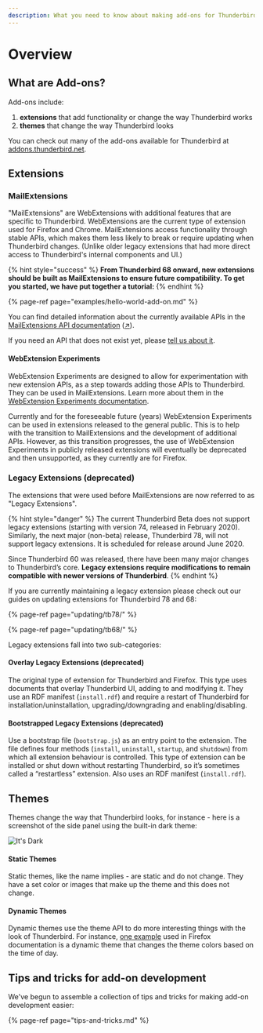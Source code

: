```yaml
---
description: What you need to know about making add-ons for Thunderbird.
---
```


# Overview

## What are Add-ons?

Add-ons include:

1. **extensions** that add functionality or change the way Thunderbird works
2. **themes** that change the way Thunderbird looks

You can check out many of the add-ons available for Thunderbird at [addons.thunderbird.net](https://addons.thunderbird.net).

## Extensions

### MailExtensions

"MailExtensions" are WebExtensions with additional features that are specific to Thunderbird. WebExtensions are the current type of extension used for Firefox and Chrome. MailExtensions access functionality through stable APIs, which makes them less likely to break or require updating when Thunderbird changes. \(Unlike older legacy extensions that had more direct access to Thunderbird's internal components and UI.\)

{% hint style="success" %}
**From Thunderbird 68 onward, new extensions should be built as MailExtensions to ensure future compatibility. To get you started, we have put together a tutorial:**
{% endhint %}

{% page-ref page="examples/hello-world-add-on.md" %}

You can find detailed information about the currently available APIs in the [MailExtensions API documentation](https://thunderbird-webextensions.readthedocs.io/) \([↗](https://thunderbird-webextensions.readthedocs.io/)\).

If you need an API that does not exist yet, please [tell us about it](https://bugzilla.mozilla.org/enter_bug.cgi?product=Thunderbird&component=General).

#### WebExtension Experiments

WebExtension Experiments are designed to allow for experimentation with new extension APIs, as a step towards adding those APIs to Thunderbird. They can be used in MailExtensions. Learn more about them in the [WebExtension Experiments documentation](https://thunderbird-webextensions.readthedocs.io/en/68/how-to/experiments.html).

Currently and for the foreseeable future \(years\) WebExtension Experiments can be used in extensions released to the general public. This is to help with the transition to MailExtensions and the development of additional APIs. However, as this transition progresses, the use of WebExtension Experiments in publicly released extensions will eventually be deprecated and then unsupported, as they currently are for Firefox.

### Legacy Extensions \(deprecated\)

The extensions that were used before MailExtensions are now referred to as "Legacy Extensions".

{% hint style="danger" %}
The current Thunderbird Beta does not support legacy extensions \(starting with version 74, released in February 2020\). Similarly, the next major \(non-beta\) release, Thunderbird 78, will not support legacy extensions. It is scheduled for release around June 2020.

Since Thunderbird 60 was released, there have been many major changes to Thunderbird’s core. **Legacy extensions require modifications to remain compatible with newer versions of Thunderbird**.
{% endhint %}

If you are currently maintaining a legacy extension please check out our guides on updating extensions for Thunderbird 78 and 68:

{% page-ref page="updating/tb78/" %}

{% page-ref page="updating/tb68/" %}

Legacy extensions fall into two sub-categories:

#### **Overlay Legacy Extensions \(deprecated\)**

The original type of extension for Thunderbird and Firefox. This type uses documents that overlay Thunderbird UI, adding to and modifying it. They use an RDF manifest \(`install.rdf`\) and require a restart of Thunderbird for installation/uninstallation, upgrading/downgrading and enabling/disabling.

#### **Bootstrapped Legacy Extensions \(deprecated\)**

Use a bootstrap file \(`bootstrap.js`\) as an entry point to the extension. The file defines four methods \(`install`, `uninstall`, `startup`, and `shutdown`\) from which all extension behaviour is controlled. This type of extension can be installed or shut down without restarting Thunderbird, so it’s sometimes called a “restartless” extension. Also uses an RDF manifest \(`install.rdf`\).

## Themes

Themes change the way that Thunderbird looks, for instance - here is a screenshot of the side panel using the built-in dark theme:

![It&apos;s Dark](../.gitbook/assets/screenshot-from-2019-03-23-13-47-57.png)

#### Static Themes

Static themes, like the name implies - are static and do not change. They have a set color or images that make up the theme and this does not change.

#### Dynamic Themes

Dynamic themes use the theme API to do more interesting things with the look of Thunderbird. For instance, [one example](https://developer.mozilla.org/en-US/docs/Mozilla/Add-ons/Themes/Theme_concepts#Dynamic_themes) used in Firefox documentation is a dynamic theme that changes the theme colors based on the time of day.

## Tips and tricks for add-on development

We've begun to assemble a collection of tips and tricks for making add-on development easier:

{% page-ref page="tips-and-tricks.md" %}

